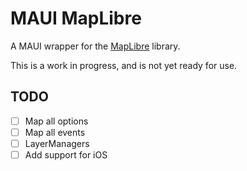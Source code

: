 # MAUI MapLibre

A MAUI wrapper for the [MapLibre](https://maplibre.org/) library.

This is a work in progress, and is not yet ready for use.

## TODO

- [ ] Map all options
- [ ] Map all events
- [ ] LayerManagers
- [ ] Add support for iOS